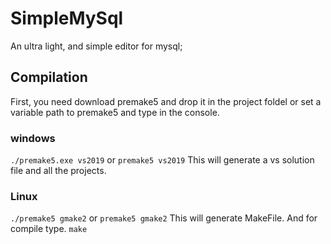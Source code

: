 # SimpleMySql
An ultra light, and simple editor for mysql;

## Compilation
First, you need download premake5 and drop it in the project foldel or set a variable path to premake5 and type in the console.

### windows
`./premake5.exe vs2019` or `premake5 vs2019`
This will generate a vs solution file and all the projects.

### Linux

`./premake5 gmake2` or `premake5 gmake2`
This will generate MakeFile. And for compile type.
`make`
